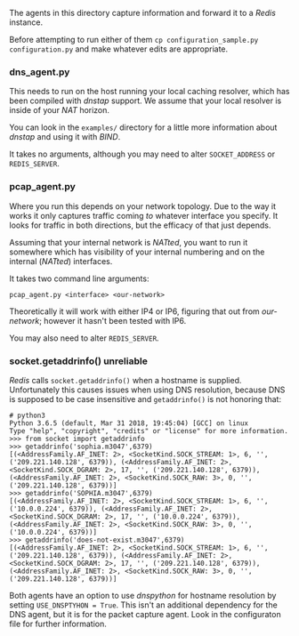 The agents in this directory capture information and forward it to a _Redis_ instance.

Before attempting to run either of them `cp configuration_sample.py configuration.py` and make
whatever edits are appropriate.

### dns_agent.py

This needs to run on the host running your local caching resolver, which has been compiled with _dnstap_ support.
We assume that your local resolver is inside of your _NAT_ horizon.

You can look in the `examples/` directory for a little more information about _dnstap_ and using it with _BIND_.

It takes no arguments, although you may need to alter `SOCKET_ADDRESS` or `REDIS_SERVER`.

### pcap_agent.py

Where you run this depends on your network topology. Due to the way it works it only captures traffic coming
_to_ whatever interface you specify. It looks for traffic in both directions, but the efficacy of that
just depends.

Assuming that your internal network is _NATted_, you want to run it somewhere which has visibility of your internal numbering
and on the internal (_NATted_) interfaces.

It takes two command line arguments:

```
pcap_agent.py <interface> <our-network>
```

Theoretically it will work with either IP4 or IP6, figuring that out from _our-network_; however it hasn't been
tested with IP6.

You may also need to alter `REDIS_SERVER`.

### socket.getaddrinfo() unreliable

_Redis_ calls `socket.getaddrinfo()` when a hostname is supplied. Unfortunately this causes issues when using
DNS resolution, because DNS is supposed to be case insensitive and `getaddrinfo()` is not honoring that:

```
# python3
Python 3.6.5 (default, Mar 31 2018, 19:45:04) [GCC] on linux
Type "help", "copyright", "credits" or "license" for more information.
>>> from socket import getaddrinfo
>>> getaddrinfo('sophia.m3047',6379)
[(<AddressFamily.AF_INET: 2>, <SocketKind.SOCK_STREAM: 1>, 6, '', ('209.221.140.128', 6379)), (<AddressFamily.AF_INET: 2>, <SocketKind.SOCK_DGRAM: 2>, 17, '', ('209.221.140.128', 6379)), (<AddressFamily.AF_INET: 2>, <SocketKind.SOCK_RAW: 3>, 0, '', ('209.221.140.128', 6379))]
>>> getaddrinfo('SOPHIA.m3047',6379)
[(<AddressFamily.AF_INET: 2>, <SocketKind.SOCK_STREAM: 1>, 6, '', ('10.0.0.224', 6379)), (<AddressFamily.AF_INET: 2>, <SocketKind.SOCK_DGRAM: 2>, 17, '', ('10.0.0.224', 6379)), (<AddressFamily.AF_INET: 2>, <SocketKind.SOCK_RAW: 3>, 0, '', ('10.0.0.224', 6379))]
>>> getaddrinfo('does-not-exist.m3047',6379)
[(<AddressFamily.AF_INET: 2>, <SocketKind.SOCK_STREAM: 1>, 6, '', ('209.221.140.128', 6379)), (<AddressFamily.AF_INET: 2>, <SocketKind.SOCK_DGRAM: 2>, 17, '', ('209.221.140.128', 6379)), (<AddressFamily.AF_INET: 2>, <SocketKind.SOCK_RAW: 3>, 0, '', ('209.221.140.128', 6379))]
```

Both agents have an option to use _dnspython_ for hostname resolution by setting `USE_DNSPTYHON = True`. This
isn't an additional dependency for the DNS agent, but it is for the packet capture agent. Look in the
configuraton file for further information.
